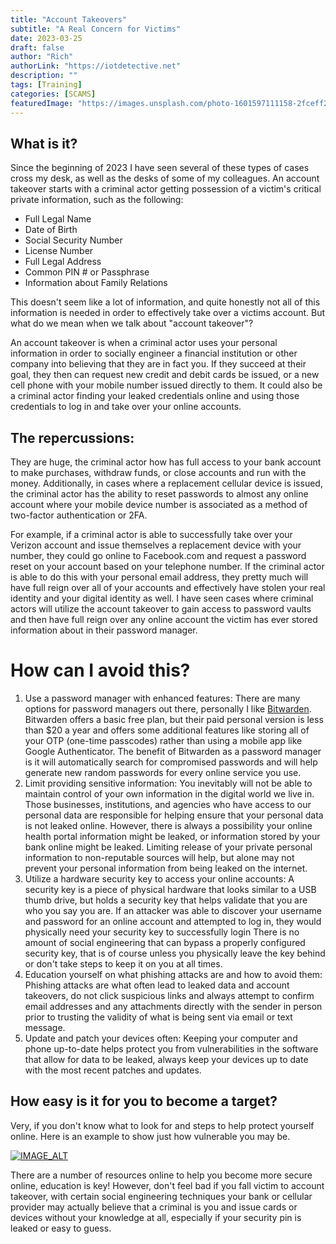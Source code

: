 ```yaml
---
title: "Account Takeovers"
subtitle: "A Real Concern for Victims"
date: 2023-03-25
draft: false
author: "Rich"
authorLink: "https://iotdetective.net"
description: ""
tags: [Training]
categories: [SCAMS]
featuredImage: "https://images.unsplash.com/photo-1601597111158-2fceff292cdc"
---
```


## What is it?

Since the beginning of 2023 I have seen several of these types of cases cross my desk, as well as the desks of some of my colleagues.  An account takeover starts with a criminal actor getting possession of a victim's critical private information, such as the following:
- Full Legal Name
- Date of Birth
- Social Security Number
- License Number
- Full Legal Address
- Common PIN # or Passphrase
- Information about Family Relations

This doesn't seem like a lot of information, and quite honestly not all of this information is needed in order to effectively take over a victims account.  But what do we mean when we talk about "account takeover"?

An account takeover is when a criminal actor uses your personal information in order to socially engineer a financial institution or other company into believing that they are in fact you.  If they succeed at their goal, they then can request new credit and debit cards be issued, or a new cell phone with your mobile number issued directly to them.  It could also be a criminal actor finding your leaked credentials online and using those credentials to log in and take over your online accounts.

## The repercussions:

They are huge, the criminal actor how has full access to your bank account to make purchases, withdraw funds, or close accounts and run with the money.  Additionally, in cases where a replacement cellular device is issued, the criminal actor has the ability to reset passwords to almost any online account where your mobile device number is associated as a method of two-factor authentication or 2FA.

For example, if a criminal actor is able to successfully take over your Verizon account and issue themselves a replacement device with your number, they could go online to Facebook.com and request a password reset on your account based on your telephone number.  If the criminal actor is able to do this with your personal email address, they pretty much will have full reign over all of your accounts and effectively have stolen your real identity and your digital identity as well.  I have seen cases where criminal actors will utilize the account takeover to gain access to password vaults and then have full reign over any online account the victim has ever stored information about in their password manager.

# How can I avoid this?

1. Use a password manager with enhanced features:
		There are many options for password managers out there, personally I like [Bitwarden](https://bitwarden.com/). Bitwarden offers a basic free plan, but their paid personal version is less than $20 a year and offers some additional features like storing all of your OTP (one-time passcodes) rather than using a mobile app like Google Authenticator. The benefit of Bitwarden as a password manager is it will automatically search for compromised passwords and will help generate new random passwords for every online service you use.
2. Limit providing sensitive information:
		You inevitably will not be able to maintain control of your own information in the digital world we live in.  Those businesses, institutions, and agencies who have access to our personal data are responsible for helping ensure that your personal data is not leaked online.  However, there is always a possibility your online health portal information might be leaked, or information stored by your bank online might be leaked.  Limiting release of your private personal information to non-reputable sources will help, but alone may not prevent your personal information from being leaked on the internet.
3. Utilize a hardware security key to access your online accounts:
		A security key is a piece of physical hardware that looks similar to a USB thumb drive, but holds a security key that helps validate that you are who you say you are.  If an attacker was able to discover your username and password for an online account and attempted to log in, they would physically need your security key to successfully login There is no amount of social engineering that can bypass a properly configured security key, that is of course unless you physically leave the key behind or don't take steps to keep it on you at all times.
4. Education yourself on what phishing attacks are and how to avoid them:
		Phishing attacks are what often lead to leaked data and account takeovers, do not click suspicious links and always attempt to confirm email addresses and any attachments directly with the sender in person prior to trusting the validity of what is being sent via email or text message.
5. Update and patch your devices often:
		Keeping your computer and phone up-to-date helps protect you from vulnerabilities in the software that allow for data to be leaked, always keep your devices up to date with the most recent patches and updates.

## How easy is it for you to become a target?

Very, if you don't know what to look for and steps to help protect yourself online.  Here is an example to show just how vulnerable you may be.


[![IMAGE_ALT](https://img.youtube.com/vi/7-lDRgxbU1Y/0.jpg)](https://youtu.be/7-lDRgxbU1Y)

There are a number of resources online to help you become more secure online, education is key!  However, don't feel bad if you fall victim to account takeover, with certain social engineering techniques your bank or cellular provider may actually believe that a criminal is you and issue cards or devices without your knowledge at all, especially if your security pin is leaked or easy to guess.